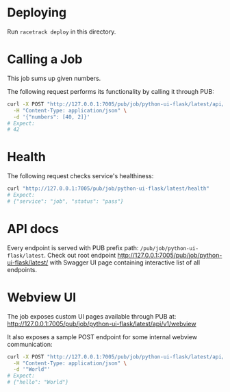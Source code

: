 # Deploying
Run `racetrack deploy` in this directory.

# Calling a Job
This job sums up given numbers. 

The following request performs its functionality by calling it through PUB:
```bash
curl -X POST "http://127.0.0.1:7005/pub/job/python-ui-flask/latest/api/v1/perform" \
  -H "Content-Type: application/json" \
  -d '{"numbers": [40, 2]}'
# Expect:
# 42
```

# Health
The following request checks service's healthiness:
```bash
curl "http://127.0.0.1:7005/pub/job/python-ui-flask/latest/health" 
# Expect:
# {"service": "job", "status": "pass"}
```

# API docs
Every endpoint is served with PUB prefix path: `/pub/job/python-ui-flask/latest`.
Check out root endpoint http://127.0.0.1:7005/pub/job/python-ui-flask/latest/ with Swagger UI page containing interactive list of all endpoints.

# Webview UI
The job exposes custom UI pages available through PUB at:
http://127.0.0.1:7005/pub/job/python-ui-flask/latest/api/v1/webview

It also exposes a sample POST endpoint for some internal webview communication:
```bash
curl -X POST "http://127.0.0.1:7005/pub/job/python-ui-flask/latest/api/v1/webview/postme" \
  -H "Content-Type: application/json" \
  -d '"World"'
# Expect:
# {"hello": "World"}
```
